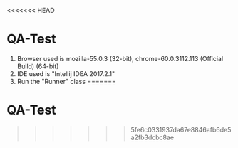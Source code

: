 <<<<<<< HEAD
# QA-Test
1. Browser used is mozilla-55.0.3 (32-bit), chrome-60.0.3112.113 (Official Build) (64-bit)
2. IDE used is "Intellij IDEA 2017.2.1"
3. Run the "Runner" class
=======
# QA-Test
>>>>>>> 5fe6c0331937da67e8846afb6de5a2fb3dcbc8ae
